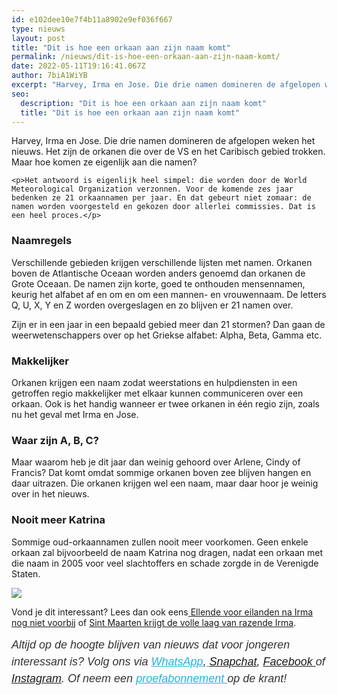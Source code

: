 ```yaml
---
id: e102dee10e7f4b11a8902e9ef036f667
type: nieuws
layout: post
title: "Dit is hoe een orkaan aan zijn naam komt"
permalink: /nieuws/dit-is-hoe-een-orkaan-aan-zijn-naam-komt/
date: 2022-05-11T19:16:41.067Z
author: 7biA1WiYB
excerpt: "Harvey, Irma en Jose. Die drie namen domineren de afgelopen weken het nieuws. Het zijn de orkanen die over de VS en het Caribisch gebied trokken. Maar hoe komen ze eigenlijk aan die namen?  "
seo:
  description: "Dit is hoe een orkaan aan zijn naam komt"
  title: "Dit is hoe een orkaan aan zijn naam komt"
---
```

Harvey, Irma en Jose. Die drie namen domineren de afgelopen weken het nieuws. Het zijn de orkanen die over de VS en het Caribisch gebied trokken. Maar hoe komen ze eigenlijk aan die namen?  

    <p>Het antwoord is eigenlijk heel simpel: die worden door de World Meteorological Organization verzonnen. Voor de komende zes jaar bedenken ze 21 orkaannamen per jaar. En dat gebeurt niet zomaar: de namen worden voorgesteld en gekozen door allerlei commissies. Dat is een heel proces.</p>
<h3>Naamregels</h3>
<p>Verschillende gebieden krijgen verschillende lijsten met namen. Orkanen boven de Atlantische Oceaan worden anders genoemd dan orkanen de Grote Oceaan. De namen zijn korte, goed te onthouden mensennamen, keurig het alfabet af en om en om een mannen- en vrouwennaam. De letters Q, U, X, Y en Z worden overgeslagen en zo blijven er 21 namen over.</p>
<p>Zijn er in een jaar in een bepaald gebied meer dan 21 stormen? Dan gaan de weerwetenschappers over op het Griekse alfabet: Alpha, Beta, Gamma etc.</p>
<h3>Makkelijker</h3>
<p>Orkanen krijgen een naam zodat weerstations en hulpdiensten in een getroffen regio makkelijker met elkaar kunnen communiceren over een orkaan. Ook is het handig wanneer er twee orkanen in één regio zijn, zoals nu het geval met Irma en Jose.</p>
<h3>Waar zijn A, B, C?</h3>
<p>Maar waarom heb je dit jaar dan weinig gehoord over Arlene, Cindy of Francis? Dat komt omdat sommige orkanen boven zee blijven hangen en daar uitrazen. Die orkanen krijgen wel een naam, maar daar hoor je weinig over in het nieuws.</p>
<h3>Nooit meer Katrina</h3>
<p>Sommige oud-orkaannamen zullen nooit meer voorkomen. Geen enkele orkaan zal bijvoorbeeld de naam Katrina nog dragen, nadat een orkaan met die naam in 2005 voor veel slachtoffers en schade zorgde in de Verenigde Staten.</p>
<div class="kader">
<p><img class="kaderafbeelding" src="https://7dagen.netlify.app/sites/default/files/ff.png"></p>
<p>Vond je dit interessant? Lees dan ook eens<a href="https://7dagen.netlify.app/lifestyle/fenna-17-van-hoefwijzer-over-het-succes-van-paardentubers" target="_blank"> </a><a href="https://7dagen.netlify.app/nieuws/ellende-voor-eilanden-na-irma-nog-niet-voorbij">Ellende voor eilanden na Irma nog niet voorbij</a> of <a href="https://7dagen.netlify.app/nieuws/sint-maarten-krijgt-de-volle-laag-van-razende-irma">Sint Maarten krijgt de volle laag van razende Irma</a>.</p>
<p><em style="box-sizing: inherit; color: rgb(51, 51, 51); font-family: &quot;PT Sans&quot;, sans-serif; font-size: 18px; line-height: 27px;">Altijd op de hoogte blijven van nieuws dat voor jongeren interessant is? Volg ons via </em><em style="box-sizing: inherit; color: rgb(34, 179, 224); transition: color 0.3s ease; font-family: &quot;PT Sans&quot;, sans-serif; font-size: 18px; line-height: 27px;"><a href="https://7dagen.netlify.app/whatsapp" style="box-sizing: inherit; color: rgb(34, 179, 224); transition: color 0.3s ease; font-family: &quot;PT Sans&quot;, sans-serif; font-size: 18px; line-height: 27px;">WhatsApp</a></em><em style="box-sizing: inherit; color: rgb(51, 51, 51); font-family: &quot;PT Sans&quot;, sans-serif; font-size: 18px; line-height: 27px;">,</em><em style="box-sizing: inherit; color: rgb(34, 179, 224); transition: color 0.3s ease; font-family: &quot;PT Sans&quot;, sans-serif; font-size: 18px; line-height: 27px;"><a href="https://7dagen.netlify.app/whatsapp" style="box-sizing: inherit; color: rgb(34, 179, 224); transition: color 0.3s ease; font-family: &quot;PT Sans&quot;, sans-serif; font-size: 18px; line-height: 27px;"> </a></em><em style="box-sizing: inherit; color: rgb(51, 51, 51); font-family: &quot;PT Sans&quot;, sans-serif; font-size: 18px; line-height: 27px;"><a href="https://www.snapchat.com/add/sevendaysnl">Snapchat</a>, <a href="https://www.facebook.com/7Daysnl?ref=bookmarks">Facebook </a>of <a href="https://instagram.com/7DAysnl/">Instagram</a>. Of </em><em style="box-sizing: inherit; color: rgb(51, 51, 51); font-family: &quot;PT Sans&quot;, sans-serif; font-size: 18px; line-height: 27px;">neem een </em><a href="https://abonneren.sevendays.nl/abonneren/abonnementen/ae/artikel" style="box-sizing: inherit; color: rgb(34, 179, 224); transition: color 0.3s ease; font-family: &quot;PT Sans&quot;, sans-serif; font-size: 18px; line-height: 27px;"><em style="box-sizing: inherit;">proefabonnement </em></a><em style="box-sizing: inherit; color: rgb(51, 51, 51); font-family: &quot;PT Sans&quot;, sans-serif; font-size: 18px; line-height: 27px;">op de krant!</em></p>
</div>
  
